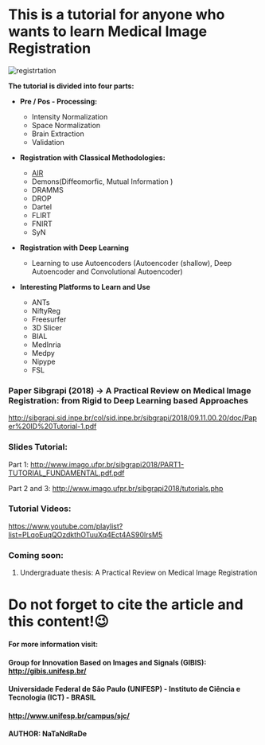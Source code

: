 # This is a tutorial for anyone who wants to learn Medical Image Registration
![registrtation](https://user-images.githubusercontent.com/24567632/47958113-3b28e800-dfa3-11e8-8efb-205c9db8b3a6.png)

**The tutorial is divided into four parts:**

- **Pre / Pos - Processing:**
  - Intensity Normalization
  - Space Normalization
  - Brain Extraction
  - Validation
    
- **Registration with Classical Methodologies:**
  - [AIR](http://air.bmap.ucla.edu/AIR5/index.html)
  - Demons(Diffeomorfic, Mutual Information )
  - DRAMMS
  - DROP
  - Dartel
  - FLIRT
  - FNIRT
  - SyN
  
- **Registration with Deep Learning**
  -  Learning to use Autoencoders (Autoencoder (shallow), Deep Autoencoder and Convolutional Autoencoder)
  
- **Interesting Platforms to Learn and Use**
  - ANTs
  - NiftyReg
  - Freesurfer  
  - 3D Slicer 
  - BIAL
  - MedInria 
  - Medpy
  - Nipype
  - FSL
 
### Paper Sibgrapi (2018) -> A Practical Review on Medical Image Registration: from Rigid to Deep Learning based Approaches
http://sibgrapi.sid.inpe.br/col/sid.inpe.br/sibgrapi/2018/09.11.00.20/doc/Paper%20ID%20Tutorial-1.pdf

### Slides Tutorial: 
Part 1: http://www.imago.ufpr.br/sibgrapi2018/PART1-TUTORIAL_FUNDAMENTAL.pdf.pdf

Part 2 and 3: http://www.imago.ufpr.br/sibgrapi2018/tutorials.php

### Tutorial Videos: 
https://www.youtube.com/playlist?list=PLqoEuqQOzdkthOTuuXq4Ect4AS90lrsM5

### Coming soon: 
1) Undergraduate thesis: A Practical Review on Medical Image Registration

# Do not forget to cite the article and this content!:wink:

#### For more information visit: 
#### Group for Innovation Based on Images and Signals (GIBIS): http://gibis.unifesp.br/

#### Universidade Federal de São Paulo (UNIFESP) - Instituto de Ciência e Tecnologia (ICT) - BRASIL 
#### http://www.unifesp.br/campus/sjc/


#### AUTHOR: NaTaNdRaDe

